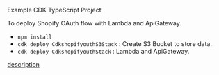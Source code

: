 Example CDK TypeScript Project

To deploy Shopify OAuth flow with Lambda and ApiGateway.

* `npm install`
* `cdk deploy CdkshopifyouthS3Stack` : Create S3 Bucket to store data.
* `cdk deploy CdkshopifyouthStack` : Lambda and ApiGateway.

[description](https://note.figmentresearch.com/aws/cdkshopifyouth)

